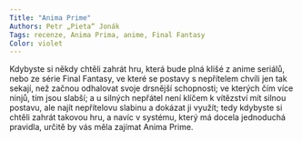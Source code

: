 ```yaml
---
Title: "Anima Prime"
Authors: Petr „Pieta“ Jonák
Tags: recenze, Anima Prima, anime, Final Fantasy
Color: violet
---
```

Kdybyste si někdy chtěli zahrát hru, která bude plná klišé z anime seriálů, nebo ze série Final Fantasy, ve které se postavy s nepřítelem chvíli jen tak sekají, než začnou odhalovat svoje drsnější schopnosti; ve kterých čím více ninjů, tím jsou slabší; a u silných nepřátel není klíčem k vítězství mít silnou postavu, ale najít nepřítelovu slabinu a dokázat ji využít; tedy kdybyste si chtěli zahrát takovou hru, a navíc v systému, který má docela jednoduchá pravidla, určitě by vás měla zajímat Anima Prime.
